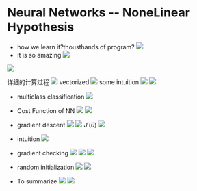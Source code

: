 # Neural Networks -- NoneLinear Hypothesis
* how we learn it?thousthands of program?
 ![](./image/220925111956.png)
* it is so amazing
 ![](./image/220925112434.png)

![](./image/220925113115.png)

详细的计算过程
![](./image/220925150212.png)
vectorized
![](./image/220925153042.png)
some intuition
![](./image/220925160018.png)
![](./image/220925160259.png)
 
* multiclass classification
  ![](./image/220925161606.png)

* Cost Function of NN
  ![](./image/220925162013.png)
  ![](./image/220925163357.png)

* gradient descent
  ![](./image/220925163710.png)
  ![](./image/220925170058.png)
  $J'(\theta)$
  ![](./image/220925192312.png)

* intuition
  ![](./image/220925204708.png)

* gradient checking
  ![](./image/220925212612.png)
  ![](./image/220925213059.png)
  ![](./image/220925213346.png)

* random initialization
  ![](./image/220925214630.png)
  ![](./image/220925214728.png)
* To summarize
  ![](./image/220925215504.png)
  ![](./image/220925215706.png)